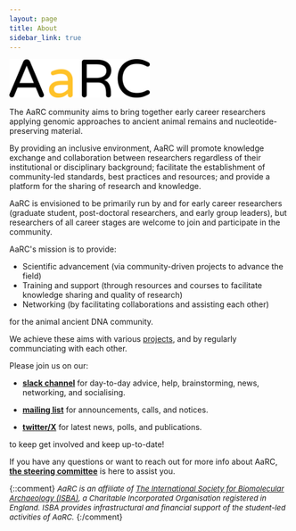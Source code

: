 ```yaml
---
layout: page
title: About
sidebar_link: true
---
```


<img src="/assets/media/AaRC_blackletters.png" class="center" width="50%" >

The AaRC community aims to bring together early career researchers applying genomic approaches to ancient animal remains and nucleotide-preserving material. 

By providing an inclusive environment, AaRC will promote knowledge exchange and collaboration between researchers regardless of their institutional or disciplinary background; facilitate the establishment of community-led standards, best practices and resources; and provide a platform for the sharing of research and knowledge. 

AaRC is envisioned to be primarily run by and for early career researchers (graduate student, post-doctoral researchers, and early group leaders), but researchers of all career stages are welcome to join and participate in the community.

AaRC's mission is to provide:

- Scientific advancement (via community-driven projects to advance the field)
- Training and support (through resources and courses to facilitate knowledge sharing and quality of research)
- Networking (by facilitating collaborations and assisting each other)

for the animal ancient DNA community.

We achieve these aims with various [projects](/AaRC.github.io/projects), and by regularly communciating with each other.

Please join us on our:

- [**slack channel**](https://join.slack.com/t/aarc-8tg1497/shared_invite/zt-2evac9tqu-GXoU0UsmLbI4mIsS91XMcw)
for day-to-day advice, help, brainstorming, news, networking, and socialising.

- [**mailing list**](https://www.jiscmail.ac.uk/cgi-bin/webadmin?A0=AARC) for announcements, calls, and notices.

<!-- - [**bluesky**](htthttps://genomic.social/@spaam_community) for latest news, polls, and publications. -->

- [**twitter/X**](https://twitter.com/AaRC_Community) for latest news, polls, and publications.

<!-- - [**youtube**](https://www.youtube.com/@spaam-community) for latest videos, lectures, recordings.-->

to keep get involved and keep up-to-date!

If you have any questions or want to reach out for more info about AaRC, [**the steering committee**](/AaRC.github.io/steering_committee) is here to assist you.

{::comment}
<i style="font-size: 10pt">AaRC is an affiliate of [The International Society for Biomolecular Archaeology (ISBA)](https://isbarch.org), a Charitable Incorporated Organisation registered in England. ISBA provides infrastructural and financial support of the student-led activities of AaRC.</i>
{:/comment}
